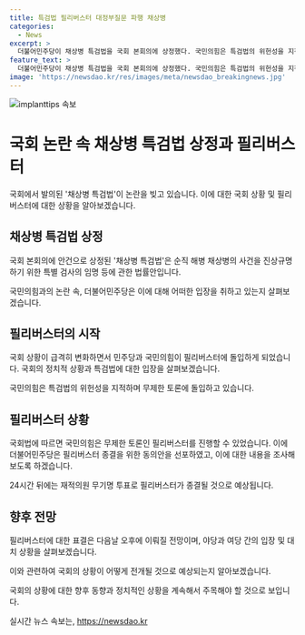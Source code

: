 ```yaml
---
title: 특검법 필리버스터 대정부질문 파행 채상병
categories:
  - News
excerpt: >
  더불어민주당이 채상병 특검법을 국회 본회의에 상정했다. 국민의힘은 특검법의 위헌성을 지적하며 무제한토론에 돌입했다. 국회의장은 필리버스터에도 불구하고 특검법을 상정했고, 24시간 후 표결로 필리버스터 종결이 예정되어 있다. 민주당은 특검법의 필요성을 주장하고, 야당인 국민의힘은 부당성을 지적하며 토론을 이어가고 있다. 108석의 국민의힘은 필리버스터를 진행하고 있으며, 민주당은 필리버스터 종결동의안을 제출하였다.
feature_text: >
  더불어민주당이 채상병 특검법을 국회 본회의에 상정했다. 국민의힘은 특검법의 위헌성을 지적하며 무제한토론에 돌입했다. 국회의장은 필리버스터에도 불구하고 특검법을 상정했고, 24시간 후 표결로 필리버스터 종결이 예정되어 있다. 민주당은 특검법의 필요성을 주장하고, 야당인 국민의힘은 부당성을 지적하며 토론을 이어가고 있다. 108석의 국민의힘은 필리버스터를 진행하고 있으며, 민주당은 필리버스터 종결동의안을 제출하였다.
image: 'https://newsdao.kr/res/images/meta/newsdao_breakingnews.jpg'
---
```


<p><img src="https://newsdao.kr/res/images/meta/newsdao_breakingnews.jpg" alt="implanttips 속보" /></p>

<h1>국회 논란 속 채상병 특검법 상정과 필리버스터</h1>

<p>국회에서 발의된 '채상병 특검법'이 논란을 빚고 있습니다. 이에 대한 국회 상황 및 필리버스터에 대한 상황을 알아보겠습니다.</p>

<h2 data-ke-size="size26">채상병 특검법 상정</h2>

<p data-ke-size="size16">국회 본회의에 안건으로 상정된 '채상병 특검법'은 순직 해병 채상병의 사건을 진상규명하기 위한 특별 검사의 임명 등에 관한 법률안입니다.</p>

<p>국민의힘과의 논란 속, 더불어민주당은 이에 대해 어떠한 입장을 취하고 있는지 살펴보겠습니다.</p>

<h2 data-ke-size="size26">필리버스터의 시작</h2>

<p data-ke-size="size16">국회 상황이 급격히 변화하면서 민주당과 국민의힘이 필리버스터에 돌입하게 되었습니다. 국회의 정치적 상황과 특검법에 대한 입장을 살펴보겠습니다.</p>

<p>국민의힘은 특검법의 위헌성을 지적하며 무제한 토론에 돌입하고 있습니다.</p>

<h2 data-ke-size="size26">필리버스터 상황</h2>

<p data-ke-size="size16">국회법에 따르면 국민의힘은 무제한 토론인 필리버스터를 진행할 수 있었습니다. 이에 더불어민주당은 필리버스터 종결을 위한 동의안을 선포하였고, 이에 대한 내용을 조사해보도록 하겠습니다.</p>

<p>24시간 뒤에는 재적의원 무기명 투표로 필리버스터가 종결될 것으로 예상됩니다.</p>

<h2 data-ke-size="size26">향후 전망</h2>

<p data-ke-size="size16">필리버스터에 대한 표결은 다음날 오후에 이뤄질 전망이며, 야당과 여당 간의 입장 및 대치 상황을 살펴보겠습니다.</p>

<p>이와 관련하여 국회의 상황이 어떻게 전개될 것으로 예상되는지 알아보겠습니다.</p>

<p>국회의 상황에 대한 향후 동향과 정치적인 상황을 계속해서 주목해야 할 것으로 보입니다.</p>
실시간 뉴스 속보는, <a href="https://newsdao.kr" rel="dofollow">https://newsdao.kr</a>


